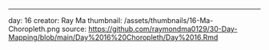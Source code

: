 ---
day: 16
creator: Ray Ma
thumbnail: /assets/thumbnails/16-Ma-Choropleth.png
source: https://github.com/raymondma0129/30-Day-Mapping/blob/main/Day%2016%20Choropleth/Day%2016.Rmd